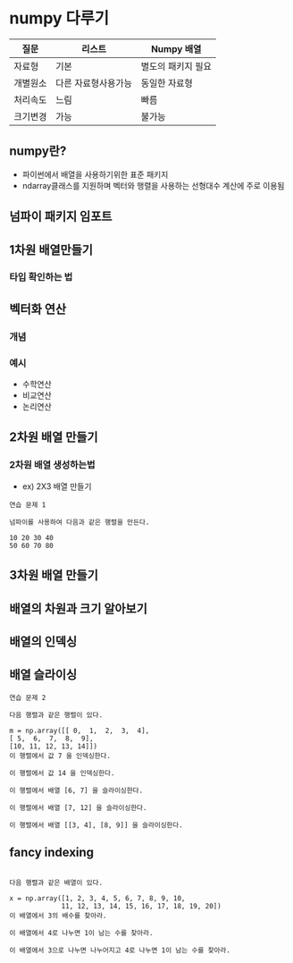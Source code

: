 # numpy 다루기
|질문|리스트|Numpy 배열|
|----|----|----|
|자료형|기본|별도의 패키지 필요|
|개별원소|다른 자료형사용가능|동일한 자료형|
|처리속도|느림|빠름|
|크기변경|가능|불가능|

## numpy란?
- 파이썬에서 배열을 사용하기위한 표준 패키지
- ndarray클래스를 지원하며 벡터와 행렬을 사용하는 선형대수 계산에 주로 이용됨

## 넘파이 패키지 임포트
## 1차원 배열만들기
### 타입 확인하는 법
## 벡터화 연산
### 개념
### 예시
- 수학연산
- 비교연산
- 논리연산

## 2차원 배열 만들기
### 2차원 배열 생성하는법
- ex) 2X3 배열 만들기

```
연습 문제 1

넘파이를 사용하여 다음과 같은 행렬을 만든다.

10 20 30 40
50 60 70 80
```

## 3차원 배열 만들기

## 배열의 차원과 크기 알아보기

## 배열의 인덱싱

## 배열 슬라이싱


```
연습 문제 2

다음 행렬과 같은 행렬이 있다.

m = np.array([[ 0,  1,  2,  3,  4],
[ 5,  6,  7,  8,  9],
[10, 11, 12, 13, 14]])
이 행렬에서 값 7 을 인덱싱한다.

이 행렬에서 값 14 을 인덱싱한다.

이 행렬에서 배열 [6, 7] 을 슬라이싱한다.

이 행렬에서 배열 [7, 12] 을 슬라이싱한다.

이 행렬에서 배열 [[3, 4], [8, 9]] 을 슬라이싱한다.
```

## fancy indexing



```

다음 행렬과 같은 배열이 있다.

x = np.array([1, 2, 3, 4, 5, 6, 7, 8, 9, 10,
             11, 12, 13, 14, 15, 16, 17, 18, 19, 20])
이 배열에서 3의 배수를 찾아라.

이 배열에서 4로 나누면 1이 남는 수를 찾아라.

이 배열에서 3으로 나누면 나누어지고 4로 나누면 1이 남는 수를 찾아라.
```


